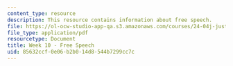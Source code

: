 ```yaml
---
content_type: resource
description: This resource contains information about free speech.
file: https://ol-ocw-studio-app-qa.s3.amazonaws.com/courses/24-04j-justice-spring-2012/85632ccf0e06b2b014d8544b7299cc7c_MIT24_04JS12_Week10.pdf
file_type: application/pdf
resourcetype: Document
title: Week 10 - Free Speech
uid: 85632ccf-0e06-b2b0-14d8-544b7299cc7c
---
```


